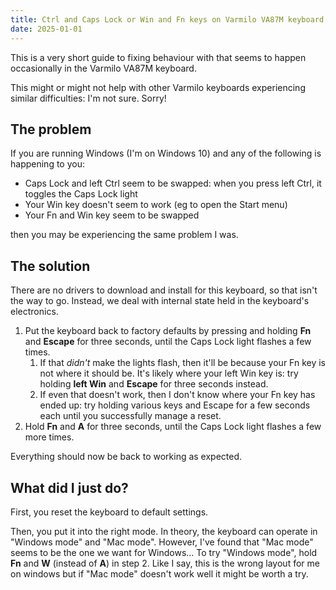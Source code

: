 ```yaml
---
title: Ctrl and Caps Lock or Win and Fn keys on Varmilo VA87M keyboard swapped
date: 2025-01-01
---
```


This is a very short guide to fixing behaviour with that seems to happen occasionally in the Varmilo VA87M keyboard.

This might or might not help with other Varmilo keyboards experiencing similar difficulties: I'm not sure. Sorry!

## The problem

If you are running Windows (I'm on Windows 10) and any of the following is happening to you:

* Caps Lock and left Ctrl seem to be swapped: when you press left Ctrl, it toggles the Caps Lock light
* Your Win key doesn't seem to work (eg to open the Start menu)
* Your Fn and Win key seem to be swapped

then you may be experiencing the same problem I was.

## The solution

There are no drivers to download and install for this keyboard, so that isn't the way to go. Instead, we deal with internal state held in the keyboard's electronics.

1. Put the keyboard back to factory defaults by pressing and holding **Fn** and **Escape** for three seconds, until the Caps Lock light flashes a few times.
    1. If that _didn't_ make the lights flash, then it'll be because your Fn key is not where it should be. It's likely where your left Win key is: try holding **left Win** and **Escape** for three seconds instead.
    2. If even that doesn't work, then I don't know where your Fn key has ended up: try holding various keys and Escape for a few seconds each until you successfully manage a reset.
2. Hold **Fn** and **A** for three seconds, until the Caps Lock light flashes a few more times.

Everything should now be back to working as expected.

## What did I just do?

First, you reset the keyboard to default settings.

Then, you put it into the right mode. In theory, the keyboard can operate in "Windows mode" and "Mac mode". However, I've found that "Mac mode" seems to be the one we want for Windows... To try "Windows mode", hold **Fn** and **W** (instead of **A**) in step 2. Like I say, this is the wrong layout for me on windows but if "Mac mode" doesn't work well it might be worth a try.
